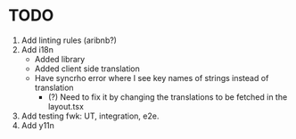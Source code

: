 # TODO

 1. Add linting rules (aribnb?)
 2. Add i18n
    - Added library
    - Added client side translation
    - Have syncrho error where I see key names of strings instead of translation
      -  (?) Need to fix it by changing the translations to be fetched in the layout.tsx
 3. Add testing fwk: UT, integration, e2e.
 4. Add y11n 